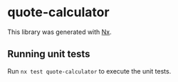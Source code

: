 # quote-calculator

This library was generated with [Nx](https://nx.dev).

## Running unit tests

Run `nx test quote-calculator` to execute the unit tests.
